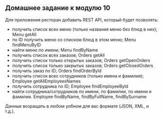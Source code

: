 **Домашнее задание к модулю 10**
---------------------

Для приложения ресторан добавить REST API, который будет позволять: 
 - получить список всех меню (только названия меню без блюд в них);         Menu        getAll
 - по ID получить меню со списком блюд в этом меню;                         Menu        findMenuByID
 - найти меню по имени;                                                     Menu        findByName
 - получить список всех заказов;                                            Orders      getAll
 - получить список только открытых заказов;                                 Orders      getOpenOrders  
 - получить список только закрытых заказов;                                 Orders      getClosedOrders
 - получить заказ по ID;                                                    Orders      findOrderById
 - получить список всех сотрудников (только имена и фамилии);               Employee    getAllEmployeesNames
 - получить сотрудника по ID;                                               Employee    findEmployeeById
 - найти сотрудника/сотрудников по имени, по фамилии, по имени и фамилии.   Employee    findByName, findByFullName, findBySurname
 
 Данные возращать в любом уобном для вас формате (JSON, XML, и т.д.).